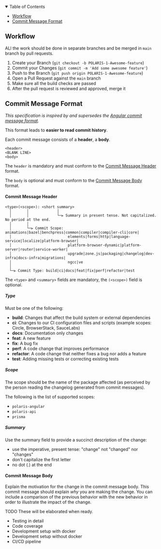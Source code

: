 <details open="open">
  <summary>Table of Contents</summary>

- [Workflow](#workflow)
- [Commit Message Format](#commit-message-format)

</details>

## Workflow

ALl the work should be done in separate branches and be merged in `main` branch by pull requests.

1. Create your Branch (`git checkout -b POLARIS-1-Awesome-feature`)
2. Commit your Changes (`git commit -m 'Add some awesome feature'`)
3. Push to the Branch (`git push origin POLARIS-1-Awesome-feature`)
4. Open a Pull Request against the `main` branch
5. Make sure all the build checks are passed
6. After the pull request is reviewed and approved, merge it

## Commit Message Format

_This specification is inspired by and supersedes the [Angular commit message format](https://github.com/angular/angular/blob/master/CONTRIBUTING.md#commit)._

This format leads to **easier to read commit history**.

Each commit message consists of a **header**, a **body**.

```
<header>
<BLANK LINE>
<body>
```

The `header` is mandatory and must conform to the [Commit Message Header](#commit-header) format.

The `body` is optional and must conform to the [Commit Message Body](#commit-body) format.

#### <a name="commit-header"></a>Commit Message Header

```
<type>(<scope>): <short summary>
  │       │             │
  │       │             └─⫸ Summary in present tense. Not capitalized. No period at the end.
  │       │
  │       └─⫸ Commit Scope: animations|bazel|benchpress|common|compiler|compiler-cli|core|
  │                          elements|forms|http|language-service|localize|platform-browser|
  │                          platform-browser-dynamic|platform-server|router|service-worker|
  │                          upgrade|zone.js|packaging|changelog|dev-infra|docs-infra|migrations|
  │                          ngcc|ve
  │
  └─⫸ Commit Type: build|ci|docs|feat|fix|perf|refactor|test
```

The `<type>` and `<summary>` fields are mandatory, the `(<scope>)` field is optional.

##### Type

Must be one of the following:

- **build**: Changes that affect the build system or external dependencies
- **ci**: Changes to our CI configuration files and scripts (example scopes: Circle, BrowserStack, SauceLabs)
- **docs**: Documentation only changes
- **feat**: A new feature
- **fix**: A bug fix
- **perf**: A code change that improves performance
- **refactor**: A code change that neither fixes a bug nor adds a feature
- **test**: Adding missing tests or correcting existing tests

##### Scope

The scope should be the name of the package affected (as perceived by the person reading the changelog generated from commit messages).

The following is the list of supported scopes:

- `polaris-angular`
- `polaris-api`
- `prisma`

##### Summary

Use the summary field to provide a succinct description of the change:

- use the imperative, present tense: "change" not "changed" nor "changes"
- don't capitalize the first letter
- no dot (.) at the end

#### <a name="commit-body"></a>Commit Message Body

Explain the motivation for the change in the commit message body. This commit message should explain _why_ you are making the change.
You can include a comparison of the previous behavior with the new behavior in order to illustrate the impact of the change.

TODO
These will be elaborated when ready.

- Testing in detail
- Code coverage
- Development setup with docker
- Development setup without docker
- CI/CD pipeline
